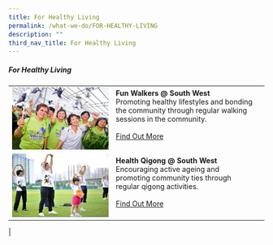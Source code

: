 ```yaml
---
title: For Healthy Living
permalink: /what-we-do/FOR-HEALTHY-LIVING
description: ""
third_nav_title: For Healthy Living
---
```

##### For Healthy Living



| ||  |
| -------- | -------- | -------- |
| ![](/images/What%20We%20Do/For%20Healthy%20Living/fw1.png)|   **Fun Walkers @ South West**<br> Promoting healthy lifestyles and bonding the community through regular walking sessions in the community. <br><br> [Find Out More](/what-we-do/For-Healthy-Living/funwalkers)<br><br>|      |
| ![](/images/What%20We%20Do/For%20Healthy%20Living/Health%20Qigong%20P1.jpg)   |   **Health Qigong @ South West**<br> Encouraging active ageing and promoting community ties through regular qigong activities.<br><br> [Find Out More](/what-we-do/For-heealthy-living/healthqigong)<br><br> |      |
|